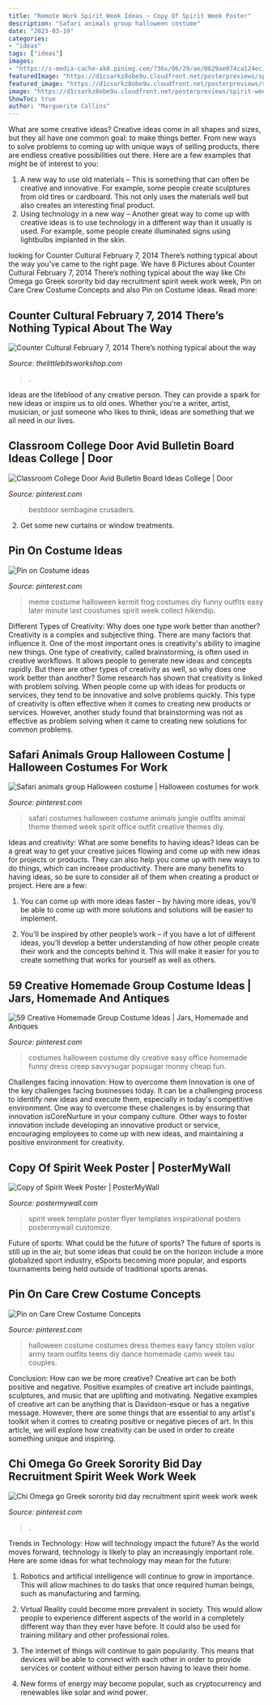 ```yaml
---
title: "Remote Work Spirit Week Ideas ~ Copy Of Spirit Week Poster"
description: "Safari animals group halloween costume"
date: "2023-03-19"
categories:
- "ideas"
tags: ["ideas"]
images:
- "https://s-media-cache-ak0.pinimg.com/736x/06/29/ae/0629ae074ca124ec134a3f680d5802d0.jpg"
featuredImage: "https://d1csarkz8obe9u.cloudfront.net/posterpreviews/spirit-week-flyer-template-c2318d4bbc3f0a29835d132c9c3dadd1_screen.jpg?ts=1561506419"
featured_image: "https://d1csarkz8obe9u.cloudfront.net/posterpreviews/spirit-week-flyer-template-c2318d4bbc3f0a29835d132c9c3dadd1_screen.jpg?ts=1561506419"
image: "https://d1csarkz8obe9u.cloudfront.net/posterpreviews/spirit-week-flyer-template-c2318d4bbc3f0a29835d132c9c3dadd1_screen.jpg?ts=1561506419"
ShowToc: true
author: "Marguerite Collins"
---
```



What are some creative ideas?
Creative ideas come in all shapes and sizes, but they all have one common goal: to make things better. From new ways to solve problems to coming up with unique ways of selling products, there are endless creative possibilities out there. Here are a few examples that might be of interest to you: 
1. A new way to use old materials – This is something that can often be creative and innovative. For example, some people create sculptures from old tires or cardboard. This not only uses the materials well but also creates an interesting final product. 
2. Using technology in a new way – Another great way to come up with creative ideas is to use technology in a different way than it usually is used. For example, some people create illuminated signs using lightbulbs implanted in the skin.

	

		
looking for Counter Cultural February 7, 2014 There’s nothing typical about the way you've came to the right page. We have 8 Pictures about Counter Cultural February 7, 2014 There’s nothing typical about the way like Chi Omega go Greek sorority bid day recruitment spirit week work week, Pin on Care Crew Costume Concepts and also Pin on Costume ideas. Read more:
		
    
## Counter Cultural February 7, 2014 There’s Nothing Typical About The Way

<img loading=lazy src="https://www.thelittlebitsworkshop.com/thelittlebitsworkshop.com/Resources/Archive_files/shapeimage_26.png" onerror="this.onerror=null;this.src='https://tse4.mm.bing.net/th?id=OIP.q_40TRM4m9FPZv3kYp-eBQAAAA&amp;pid=15.1';" alt="Counter Cultural February 7, 2014 There’s nothing typical about the way">

_Source: thelittlebitsworkshop.com_

>. 

	

Ideas are the lifeblood of any creative person. They can provide a spark for new ideas or inspire us to old ones. Whether you're a writer, artist, musician, or just someone who likes to think, ideas are something that we all need in our lives.

    
## Classroom College Door Avid Bulletin Board Ideas College | Door

<img loading=lazy src="https://i.pinimg.com/originals/09/56/b5/0956b5ed60a81bc840dceb602bb6d699.jpg" onerror="this.onerror=null;this.src='https://tse1.mm.bing.net/th?id=OIP.as4hP7cAyDUQVTJ2A5892wHaJ6&amp;pid=15.1';" alt="Classroom College Door Avid Bulletin Board Ideas College | Door">

_Source: pinterest.com_

>bestdoor sembagine crusaders. 

	

2. Get some new curtains or window treatments.

    
## Pin On Costume Ideas

<img loading=lazy src="https://i.pinimg.com/736x/0d/74/ea/0d74ea49dec525601c9ade8fb721096c--meme-costume-costume-ideas.jpg" onerror="this.onerror=null;this.src='https://tse2.mm.bing.net/th?id=OIP.StnKOlmcqyoyM8mf-c-rmgHaJ3&amp;pid=15.1';" alt="Pin on Costume ideas">

_Source: pinterest.com_

>meme costume halloween kermit frog costumes diy funny outfits easy later minute last coustumes spirit week collect hikendip. 

	

Different Types of Creativity: Why does one type work better than another?
Creativity is a complex and subjective thing. There are many factors that influence it. One of the most important ones is creativity's ability to imagine new things. One type of creativity, called brainstorming, is often used in creative workflows. It allows people to generate new ideas and concepts rapidly. But there are other types of creativity as well, so why does one work better than another?
Some research has shown that creativity is linked with problem solving. When people come up with ideas for products or services, they tend to be innovative and solve problems quickly. This type of creativity is often effective when it comes to creating new products or services. However, another study found that brainstorming was not as effective as problem solving when it came to creating new solutions for common problems.

    
## Safari Animals Group Halloween Costume | Halloween Costumes For Work

<img loading=lazy src="https://i.pinimg.com/originals/b2/d1/60/b2d160cc08157a9c1ed8c1f7a1b91e0b.jpg" onerror="this.onerror=null;this.src='https://tse1.mm.bing.net/th?id=OIP.b06yjJHe4r4LCJkves1LsgHaJ4&amp;pid=15.1';" alt="Safari animals group Halloween costume | Halloween costumes for work">

_Source: pinterest.com_

>safari costumes halloween costume animals jungle outfits animal theme themed week spirit office outfit creative themes diy. 

	

Ideas and creativity: What are some benefits to having ideas?
Ideas can be a great way to get your creative juices flowing and come up with new ideas for projects or products. They can also help you come up with new ways to do things, which can increase productivity. There are many benefits to having ideas, so be sure to consider all of them when creating a product or project. Here are a few: 
1. You can come up with more ideas faster – by having more ideas, you’ll be able to come up with more solutions and solutions will be easier to implement.

2. You’ll be inspired by other people’s work – if you have a lot of different ideas, you’ll develop a better understanding of how other people create their work and the concepts behind it. This will make it easier for you to create something that works for yourself as well as others.

    
## 59 Creative Homemade Group Costume Ideas | Jars, Homemade And Antiques

<img loading=lazy src="https://s-media-cache-ak0.pinimg.com/736x/06/29/ae/0629ae074ca124ec134a3f680d5802d0.jpg" onerror="this.onerror=null;this.src='https://tse3.mm.bing.net/th?id=OIP.JN7rXUKF9Rste5IiduYDKAHaJ5&amp;pid=15.1';" alt="59 Creative Homemade Group Costume Ideas | Jars, Homemade and Antiques">

_Source: pinterest.com_

>costumes halloween costume diy creative easy office homemade funny dress creep savvysugar popsugar money cheap fun. 

	

Challenges facing innovation: How to overcome them
Innovation is one of the key challenges facing businesses today. It can be a challenging process to identify new ideas and execute them, especially in today's competitive environment. One way to overcome these challenges is by ensuring that innovation isCoreNurture in your company culture. Other ways to foster innovation include developing an innovative product or service, encouraging employees to come up with new ideas, and maintaining a positive environment for creativity.

    
## Copy Of Spirit Week Poster | PosterMyWall

<img loading=lazy src="https://d1csarkz8obe9u.cloudfront.net/posterpreviews/spirit-week-flyer-template-c2318d4bbc3f0a29835d132c9c3dadd1_screen.jpg?ts=1561506419" onerror="this.onerror=null;this.src='https://tse4.mm.bing.net/th?id=OIP.V55pcpf6f9x-jp8vrf0AkgAAAA&amp;pid=15.1';" alt="Copy of Spirit Week Poster | PosterMyWall">

_Source: postermywall.com_

>spirit week template poster flyer templates inspirational posters postermywall customize. 

	

Future of sports: What could be the future of sports?
The future of sports is still up in the air, but some ideas that could be on the horizon include a more globalized sport industry, eSports becoming more popular, and esports tournaments being held outside of traditional sports arenas.

    
## Pin On Care Crew Costume Concepts

<img loading=lazy src="https://i.pinimg.com/736x/a3/4d/99/a34d9938ebfcf5f4b68b2e5a628419c2--group-halloween-halloween-costume-ideas.jpg" onerror="this.onerror=null;this.src='https://tse3.mm.bing.net/th?id=OIP.fA--k3nhSwkOJ0yvywGfoAHaE7&amp;pid=15.1';" alt="Pin on Care Crew Costume Concepts">

_Source: pinterest.com_

>halloween costume costumes dress themes easy fancy stolen valor army team outfits teens diy dance homemade camo week tau couples. 

	

Conclusion: How can we be more creative?
Creative art can be both positive and negative. Positive examples of creative art include paintings, sculptures, and music that are uplifting and motivating. Negative examples of creative art can be anything that is Davidson-esque or has a negative message. However, there are some things that are essential to any artist's toolkit when it comes to creating positive or negative pieces of art. In this article, we will explore how creativity can be used in order to create something unique and inspiring.

    
## Chi Omega Go Greek Sorority Bid Day Recruitment Spirit Week Work Week

<img loading=lazy src="https://i.pinimg.com/736x/14/bc/1b/14bc1b2223c49abe925962b5685485a9.jpg" onerror="this.onerror=null;this.src='https://tse4.mm.bing.net/th?id=OIP.FftG-Jfc2logOs5yag8DEQHaIl&amp;pid=15.1';" alt="Chi Omega go Greek sorority bid day recruitment spirit week work week">

_Source: pinterest.com_

>. 

	

Trends in Technology: How will technology impact the future?
As the world moves forward, technology is likely to play an increasingly important role. Here are some ideas for what technology may mean for the future:
1. Robotics and artificial intelligence will continue to grow in importance. This will allow machines to do tasks that once required human beings, such as manufacturing and farming.

2. Virtual Reality could become more prevalent in society. This would allow people to experience different aspects of the world in a completely different way than they ever have before. It could also be used for training military and other professional roles.

3. The internet of things will continue to gain popularity. This means that devices will be able to connect with each other in order to provide services or content without either person having to leave their home.

4. New forms of energy may become popular, such as cryptocurrency and renewables like solar and wind power.


